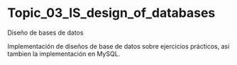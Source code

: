 # Topic_03_IS_design_of_databases
Diseño de bases de datos

Implementación de diseños de base de datos sobre ejercicios prácticos, así tambien la implementación en MySQL.
